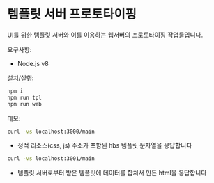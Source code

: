 # 템플릿 서버 프로토타이핑

UI를 위한 템플릿 서버와 이를 이용하는 웹서버의 프로토타이핑 작업물입니다.

요구사항:

* Node.js v8


설치/실행:

```bash
npm i 
npm run tpl
npm run web
```

데모:

```bash
curl -vs localhost:3000/main
```

* 정적 리소스(css, js) 주소가 포함된 hbs 템플릿 문자열을 응답합니다 

```bash
curl -vs localhost:3001/main
```

* 템플릿 서버로부터 받은 템플릿에 데이터를 합쳐서 만든 html을 응답합니다 
